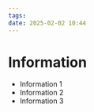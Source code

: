 ```yaml
---
tags: 
date: 2025-02-02 10:44
---
```


# Information

- Information 1
- Information 2
- Information 3